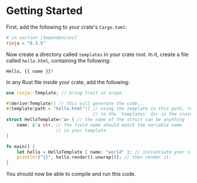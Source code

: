 # Getting Started

First, add the following to your crate's `Cargo.toml`:

```toml
# in section [dependencies]
rinja = "0.3.5"
```

Now create a directory called `templates` in your crate root.
In it, create a file called `hello.html`, containing the following:

```jinja
Hello, {{ name }}!
```

In any Rust file inside your crate, add the following:

```rust
use rinja::Template; // bring trait in scope

#[derive(Template)] // this will generate the code...
#[template(path = "hello.html")] // using the template in this path, relative
                                 // to the `templates` dir in the crate root
struct HelloTemplate<'a> { // the name of the struct can be anything
    name: &'a str, // the field name should match the variable name
                   // in your template
}

fn main() {
    let hello = HelloTemplate { name: "world" }; // instantiate your struct
    println!("{}", hello.render().unwrap()); // then render it.
}
```

You should now be able to compile and run this code.
